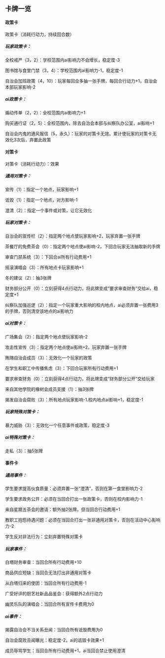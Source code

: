 ## 卡牌一览



#### 政策卡

政策卡（消耗行动力，持续回合数）

##### 玩家政策卡：

全校戒严（3，2）：学校范围内ai影响力不会增长，稳定度-3

图书馆与食堂门禁（3，4）：学校范围内ai影响力-1，稳定度-1

自治会加班政策（4，10）：玩家每回合多抽一张手牌，每回合行动力+1，自治会本部玩家影响-2

##### ai政策卡：

煽动传单（2，2）：全校范围内ai影响力+1

购买通行证（2，5）：全校范围内，除去自治会本部与纠察队办公室，ai影响+1

自治会内鬼的通风报信（5，永久）：玩家的对策卡无效。累计使玩家的对策卡无效化3次后，弃置此政策



#### 对策卡

对策卡（消耗行动力）：效果

##### 通用对策卡：

宣传（1）：指定一个地点，玩家影响+1

诋毁（1）：指定一个地点，对方影响-1

澄清（2）：指定一个事件或对策，让它无效化

##### 玩家对策卡：

自治会的宣传栏（2）：指定两个地点使玩家影响+2，玩家弃置一张手牌

茶餐厅的免费茶会（0）：指定两个地点使ai影响-2，下回合玩家无法抽取新的手牌

审查门禁系统（3）：下回合ai所有行动费用+1

摇滚演唱会（3）：所有地点卡玩家影响+1

冬的建议（2）：抽3张牌

财务部分公开（0）：立刻获得4点行动力，将此牌变成“要求审查财务”交给ai，稳定度+1

纠察队加强巡逻（2）：指定一个玩家重大影响的校内地点，ai必须弃置一张费用3的手牌，否则清空该地点的ai影响力

##### ai对策卡：

广场集会（2）：指定两个地点使玩家影响-2

攻击性宣传（3）：指定两个地点使ai影响+2，玩家弃置一张手牌

贿赂自治会成员（3）：无效化一个玩家的政策

在学生和职工中传播焦虑（3）：下回合玩家所有行动费用+1

要求审查财务（0）：立刻获得4点行动力，将此牌变成“财务部分公开”交给玩家

来自其他学院的橡树会成员支援（1）：抽3张牌

揭发自治会腐败（3）：所有地点玩家影响-1.校内地点ai影响+1，稳定度-1

##### 玩家特殊对策卡：

暴力威胁（3）：无效化一个任意事件或政策，稳定度-3

##### ai特殊对策卡：

走私（3）：抽5张牌



#### 事件卡

##### 通用事件：

学生要求提高伙食质量：必须弃置一张“澄清”，否则在第一食堂影响力-2

学生要求政务公开：必须在当回合打出一张政策卡，否则在校内影响力-1

来自星期五茶会的邀请：额外抽2张牌，但当回合行动费用+1

教职工抱怨待遇问题：必须在当回合打出一张非通用对策卡，否则在活动中心影响力-2

学生反对非法行为：立刻弃置特殊对策卡

##### 玩家事件：

白塔财务审查：当回合所有行动费用+10

商品供应短缺：当回合无法打出非通用对策卡

从白塔归来的使团：当回合所有行动费用-1

广受好评的厨艺社新品品鉴会：获得额外2点行动力

幽灵乐队的演唱会：当回合所有宣传卡费用为0

##### ai事件：

揭露自治会不当关系丑闻：当回合所有诋毁费用为0

自治会腐败丑闻曝光：稳定度-2，ai的诋毁卡效果+1

成员辱骂学生：当回合所有行动费用+1，ai当回合禁止使用澄清

